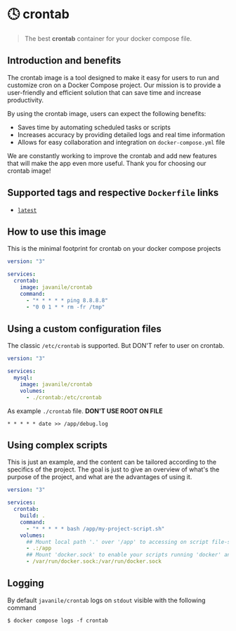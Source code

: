# 🕓 crontab

> The best **crontab** container for your docker compose file.

## Introduction and benefits

The crontab image is a tool designed to make it easy for users to run and customize cron on a Docker Compose project.
Our mission is to provide a user-friendly and efficient solution that can save time and increase productivity.

By using the crontab image, users can expect the following benefits:

- Saves time by automating scheduled tasks or scripts
- Increases accuracy by providing detailed logs and real time information
- Allows for easy collaboration and integration on `docker-compose.yml` file

We are constantly working to improve the crontab and add new features that will make the app even more useful.
Thank you for choosing our crontab image!

## Supported tags and respective `Dockerfile` links

* [`latest`](https://github.com/javanile/crontab/blob/main/Dockerfile)

## How to use this image

This is the minimal footprint for crontab on your docker compose projects

```yaml
version: "3"

services:
  crontab:
    image: javanile/crontab
    command:
      - "* * * * * ping 8.8.8.8"
      - "0 0 1 * * rm -fr /tmp"
```

## Using a custom configuration files

The classic `/etc/crontab` is supported. But DON'T refer to user on crontab.

```yaml
version: "3"

services:
  mysql:
    image: javanile/crontab
    volumes:      
      - ./crontab:/etc/crontab
```

As example `./crontab` file. **DON'T USE ROOT ON FILE**

```crontab
* * * * * date >> /app/debug.log
```

## Using complex scripts

This is just an example, and the content can be tailored according to the specifics of the project.
The goal is just to give an overview of what's the purpose of the project, and what are the advantages of using it.

```yaml
version: "3"

services:
  crontab:
    build: .
    command:    
      - "* * * * * bash /app/my-project-script.sh"
    volumes:
      ## Mount local path '.' over '/app' to accessing on script file-system 
      - .:/app      
      ## Mount 'docker.sock' to enable your scripts running 'docker' and 'docker compose' as end-user 
      - /var/run/docker.sock:/var/run/docker.sock
```

## Logging

By default `javanile/crontab` logs on `stdout` visible with the following command

```shell
$ docker compose logs -f crontab
```
